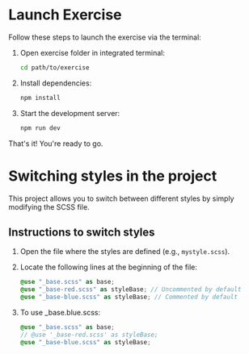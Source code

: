 # Launch Exercise

Follow these steps to launch the exercise via the terminal:

1. Open exercise folder in integrated terminal:

   ```bash
   cd path/to/exercise
   ```

2. Install dependencies:

   ```bash
   npm install
   ```

3. Start the development server:
   ```bash
   npm run dev
   ```

That's it! You're ready to go.

# Switching styles in the project

This project allows you to switch between different styles by simply modifying the SCSS file.

## Instructions to switch styles

1. Open the file where the styles are defined (e.g., `mystyle.scss`).

2. Locate the following lines at the beginning of the file:

   ```scss
   @use "_base.scss" as base;
   @use "_base-red.scss" as styleBase; // Uncommented by default
   @use "_base-blue.scss" as styleBase; // Commented by default
   ```

3. To use \_base.blue.scss:
   ```scss
   @use "_base.scss" as base;
   // @use '_base-red.scss' as styleBase;
   @use "_base-blue.scss" as styleBase;
   ```
